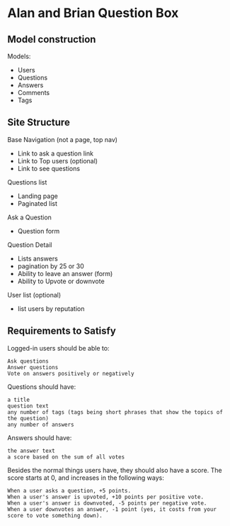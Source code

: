 # Alan and Brian Question Box

## Model construction

Models:

* Users
* Questions
* Answers
* Comments
* Tags

## Site Structure

Base Navigation (not a page, top nav)
 - Link to ask a question link
 - Link to Top users (optional)
 - Link to see questions

Questions list
 - Landing page
 - Paginated list

Ask a Question
 - Question form

Question Detail
 - Lists answers
  - pagination by 25 or 30
 - Ability to leave an answer (form)
 - Ability to Upvote or downvote

User list (optional)
 - list users by reputation

## Requirements to Satisfy

Logged-in users should be able to:

    Ask questions
    Answer questions
    Vote on answers positively or negatively

Questions should have:

    a title
    question text
    any number of tags (tags being short phrases that show the topics of the question)
    any number of answers

Answers should have:

    the answer text
    a score based on the sum of all votes

Besides the normal things users have, they should also have a score. The score starts at 0, and increases in the following ways:

    When a user asks a question, +5 points.
    When a user's answer is upvoted, +10 points per positive vote.
    When a user's answer is downvoted, -5 points per negative vote.
    When a user downvotes an answer, -1 point (yes, it costs from your score to vote something down).
